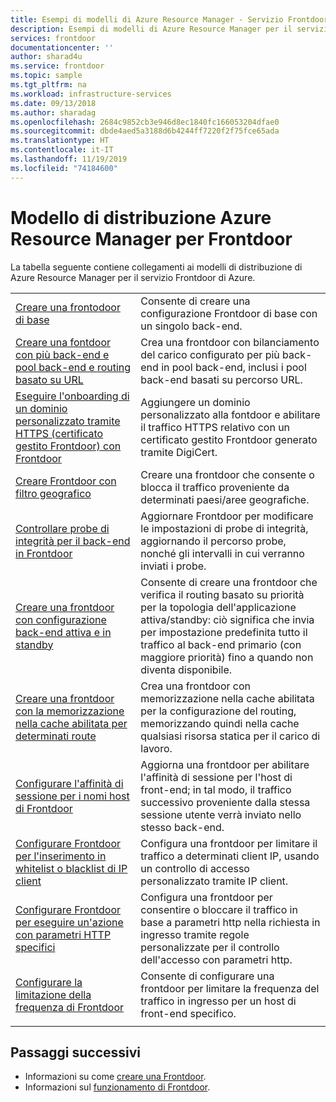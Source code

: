 ```yaml
---
title: Esempi di modelli di Azure Resource Manager - Servizio Frontdoor di Azure
description: Esempi di modelli di Azure Resource Manager per il servizio Frontdoor di Azure
services: frontdoor
documentationcenter: ''
author: sharad4u
ms.service: frontdoor
ms.topic: sample
ms.tgt_pltfrm: na
ms.workload: infrastructure-services
ms.date: 09/13/2018
ms.author: sharadag
ms.openlocfilehash: 2684c9852cb3e946d8ec1840fc166053204dfae0
ms.sourcegitcommit: dbde4aed5a3188d6b4244ff7220f2f75fce65ada
ms.translationtype: HT
ms.contentlocale: it-IT
ms.lasthandoff: 11/19/2019
ms.locfileid: "74184600"
---
```

# <a name="azure-resource-manager-deployment-model-templates-for-front-door"></a>Modello di distribuzione Azure Resource Manager per Frontdoor

La tabella seguente contiene collegamenti ai modelli di distribuzione di Azure Resource Manager per il servizio Frontdoor di Azure. 

| | |
| ---| ---|
| [Creare una frontodoor di base](https://github.com/Azure/azure-quickstart-templates/tree/master/101-front-door-create-basic)| Consente di creare una configurazione Frontdoor di base con un singolo back-end. |
| [Creare una fontdoor con più back-end e pool back-end e routing basato su URL](https://github.com/Azure/azure-quickstart-templates/tree/master/101-front-door-create-multiple-backends)| Crea una frontdoor con bilanciamento del carico configurato per più back-end in pool back-end, inclusi i pool back-end basati su percorso URL. |
| [Eseguire l'onboarding di un dominio personalizzato tramite HTTPS (certificato gestito Frontdoor) con Frontdoor](https://github.com/Azure/azure-quickstart-templates/tree/master/101-front-door-custom-domain)| Aggiungere un dominio personalizzato alla fontdoor e abilitare il traffico HTTPS relativo con un certificato gestito Frontdoor generato tramite DigiCert. |
| [Creare Frontdoor con filtro geografico ](https://github.com/Azure/azure-quickstart-templates/tree/master/101-front-door-geo-filtering)| Creare una frontdoor che consente o blocca il traffico proveniente da determinati paesi/aree geografiche. |
| [Controllare probe di integrità per il back-end in Frontdoor](https://github.com/Azure/azure-quickstart-templates/tree/master/201-front-door-health-probes)| Aggiornare Frontdoor per modificare le impostazioni di probe di integrità, aggiornando il percorso probe, nonché gli intervalli in cui verranno inviati i probe. |
| [Creare una frontdoor con configurazione back-end attiva e in standby](https://github.com/Azure/azure-quickstart-templates/tree/master/201-front-door-priority-lb)| Consente di creare una frontdoor che verifica il routing basato su priorità per la topologia dell'applicazione attiva/standby: ciò significa che invia per impostazione predefinita tutto il traffico al back-end primario (con maggiore priorità) fino a quando non diventa disponibile. |
| [Creare una frontdoor con la memorizzazione nella cache abilitata per determinati route](https://github.com/Azure/azure-quickstart-templates/tree/master/201-front-door-create-caching)| Crea una frontdoor con memorizzazione nella cache abilitata per la configurazione del routing, memorizzando quindi nella cache qualsiasi risorsa statica per il carico di lavoro. |
| [Configurare l'affinità di sessione per i nomi host di Frontdoor](https://github.com/Azure/azure-quickstart-templates/tree/master/201-front-door-session-affinity) | Aggiorna una frontdoor per abilitare l'affinità di sessione per l'host di front-end; in tal modo, il traffico successivo proveniente dalla stessa sessione utente verrà inviato nello stesso back-end. |
| [Configurare Frontdoor per l'inserimento in whitelist o blacklist di IP client](https://github.com/Azure/azure-quickstart-templates/tree/master/201-front-door-waf-clientip)| Configura una frontdoor per limitare il traffico a determinati client IP, usando un controllo di accesso personalizzato tramite IP client. |
| [Configurare Frontdoor per eseguire un'azione con parametri HTTP specifici ](https://github.com/Azure/azure-quickstart-templates/tree/master/201-front-door-waf-http-params)| Configura una frontdoor per consentire o bloccare il traffico in base a parametri http nella richiesta in ingresso tramite regole personalizzate per il controllo dell'accesso con parametri http. |
| [Configurare la limitazione della frequenza di Frontdoor](https://github.com/Azure/azure-quickstart-templates/tree/master/201-front-door-rate-limiting)| Consente di configurare una frontdoor per limitare la frequenza del traffico in ingresso per un host di front-end specifico. |
| | |

## <a name="next-steps"></a>Passaggi successivi

- Informazioni su come [creare una Frontdoor](quickstart-create-front-door.md).
- Informazioni sul [funzionamento di Frontdoor](front-door-routing-architecture.md).